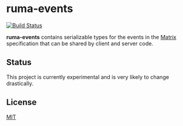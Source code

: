 # ruma-events

[![Build Status](https://travis-ci.org/ruma/ruma-events.svg?branch=master)](https://travis-ci.org/ruma/ruma-events)

**ruma-events** contains serializable types for the events in the [Matrix](https://matrix.org/) specification that can be shared by client and server code.

## Status

This project is currently experimental and is very likely to change drastically.

## License

[MIT](http://opensource.org/licenses/MIT)
